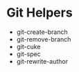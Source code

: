 Git Helpers
===========

* git-create-branch
* git-remove-branch
* git-cuke
* git-spec
* git-rewrite-author